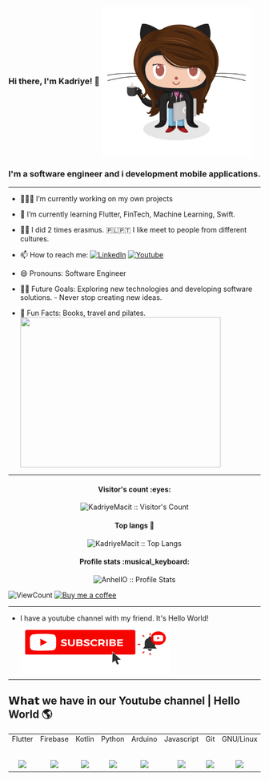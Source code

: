 ### Hi there, I'm Kadriye! 👋   <img src="./images/kadriyemacit.png" width = "300" height = "300" align = "center"> 

### I'm a software engineer and i development mobile applications.   




--- 
- 👩🏻‍💻 I’m currently working on my own projects
- 🌱 I’m currently learning Flutter, FinTech, Machine Learning, Swift. 
- 💃🏻 I did 2 times erasmus. 🇵🇱🇵🇹 I like meet to people from different cultures.

- 📫 How to reach me:    <a href="https://www.linkedin.com/in/kadriyemacit/" target="_blank"><img alt="LinkedIn" src="https://img.shields.io/badge/LinkedIn-@kadriyemacit-blue?style=flat&logo=linkedin"></a>
<a href="https://www.youtube.com/c/HelloWorldhere/" target="_blank"><img alt="Youtube" src="https://img.shields.io/badge/Youtube-@HelloWorldhere-red?style=flat&logo=youtube"></a>
  
- 😄 Pronouns: Software Engineer
- 💪🏼 Future Goals: Exploring new technologies and developing software solutions. - Never stop creating new ideas.
- 🌸 Fun Facts: Books, travel and pilates.  <img src="./images/yoga.gif" width = "400" height = "300" align = "center">

---

<h4 align="center">Visitor's count :eyes:</h4>

<p align="center"><img src="https://profile-counter.glitch.me/{KadriyeMacit}/count.svg" alt="KadriyeMacit :: Visitor's Count" /></p>


<h4 align="center">Top langs 🔮</h4>

<p align="center"><img src="https://github-readme-stats.vercel.app/api/top-langs/?username=KadriyeMacit&langs_count=10&layout=compact" alt="KadriyeMacit :: Top Langs" /></p>


<h4 align="center">Profile stats :musical_keyboard:</h4>

<p align="center"><img src="https://github-readme-stats.vercel.app/api?username=KadriyeMacit&show_icons=true&theme=synthwave" alt="AnhellO :: Profile Stats" /></p>


<!-- https://github.com/kadriyemacit/views this is a clone of the hits -->
  <img alt="ViewCount" src="https://views.whatilearened.today/views/github/kadriyemacit/kadriyemacit.svg" />
  
  

<a href="https://www.buymeacoffee.com/kadriyemacit" target="_blank">
      <img width="18%" alt="Buy me a coffee" src="https://raw.githubusercontent.com/onimur/.github/master/.resources/support-buy-coffee.png"/>
  </a>
  
  
---
- I have a youtube channel with my friend. It's Hello World!  <a href="https://www.youtube.com/channel/UCPJJbWeR2r1Rs_FWQhsPaFw"><img src="./images/subscribe.png" width = "300" height = "100" align = "center"> </a>
---
## 𝗪𝗵𝗮𝘁 we have in our Youtube channel | Hello World 🌎

<table>
  <tbody>
    <tr valign="top">
      <td width="25%" align="center">
        <span>Flutter</span><br><br><br>
       <a href='https://www.youtube.com/watch?v=mZontGxNZ7Q&list=PLRzodrm7Zy5Gs-Ch0qjigyeaiCmw9BaJa'> <img height="64px" src="https://cdn.svgporn.com/logos/flutter.svg"> </a>
      </td>
      <td width="25%" align="center">
        <span>Firebase</span><br><br><br>
       <a href='https://www.youtube.com/watch?v=8JiPfTiVerA&list=PLRzodrm7Zy5HX4K5zQsg3Qtxnlz2U3LZC'> <img height="64px" src="https://cdn.svgporn.com/logos/firebase.svg"> </a>
      </td>
      <td width="25%" align="center">
        <span>Kotlin</span><br><br><br>
       <a href='https://www.youtube.com/watch?v=8JiPfTiVerA&list=PLRzodrm7Zy5HX4K5zQsg3Qtxnlz2U3LZC'> <img height="64px" src="https://cdn.svgporn.com/logos/kotlin.svg"> </a>
      </td>
      <td width="25%" align="center">
        <span>Python</span><br><br><br>
       <a href='https://www.youtube.com/watch?v=NJqJMkzO6V0&list=PLRzodrm7Zy5GyUsgqh_6J0ExeRA6UJpeJ'>  <img height="64px" src="https://cdn.svgporn.com/logos/python.svg"> </a>
      </td>
       <td width="25%" align="center">
        <span>Arduino</span><br><br><br>
        <a href='https://www.youtube.com/watch?v=K-qM5PVUVfk'> <img height="64px" src="https://cdn.svgporn.com/logos/arduino.svg"> </a>
      </td>
       <td width="25%" align="center">
        <span>Javascript</span><br><br><br>
       <a href='https://www.youtube.com/watch?v=RDMkzNzZOc0&list=PLRzodrm7Zy5GAqpxYM1F-gGS9sSVIjZW_'> <img height="64px" src="https://cdn.svgporn.com/logos/javascript.svg"> </a>
      </td>
       <td width="25%" align="center">
        <span>Git</span><br><br><br>
       <a href='https://www.youtube.com/watch?v=LMBjPFWZxCU'> <img height="64px" src="https://cdn.svgporn.com/logos/git.svg"> </a>
      </td>
       <td width="25%" align="center">
        <span>GNU/Linux</span><br><br><br>
       <a href='https://www.youtube.com/watch?v=vDJD82fj0Us&list=PLRzodrm7Zy5Ep7crPccj8kAlj3XHj7Kub'> <img height="64px" src="https://cdn.svgporn.com/logos/linux.svg"> </a>
      </td>
       <td width="25%" align="center">
        <span>JQuery</span><br><br><br>
       <a href='https://www.youtube.com/watch?v=aMgIxdE08qg&list=PLRzodrm7Zy5Feb24PDLXekXWDZg8gV9fm'> <img height="64px" src="https://cdn.svgporn.com/logos/jquery.svg"> </a>
      </td>
       <td width="25%" align="center">
        <span>Xamarin</span><br><br><br>
       <a href='https://www.youtube.com/watch?v=tRY4u01tNUw'> <img height="64px" src="https://cdn.svgporn.com/logos/xamarin.svg"> </a>
      </td>
       <td width="25%" align="center">
        <span>OpenCV</span><br><br><br>
       <a href='https://www.youtube.com/watch?v=IVys9sJDMao'> <img height="64px" src="https://cdn.svgporn.com/logos/opencv.svg"> </a>
      </td>
    </tr>
  </tbody>
</table>
